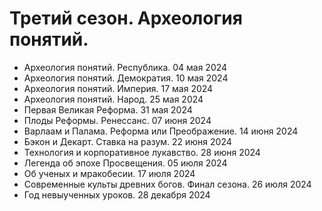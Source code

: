 # Третий сезон. Археология понятий.

- Археология понятий. Республика. 04 мая 2024
- Археология понятий. Демократия. 10 мая 2024
- Археология понятий. Империя. 17 мая 2024
- Археология понятий. Народ. 25 мая 2024
- Первая Великая Реформа. 31 мая 2024
- Плоды Реформы. Ренессанс. 07 июня 2024
- Варлаам и Палама. Реформа или Преображение. 14 июня 2024
- Бэкон и Декарт. Ставка на разум. 22 июня 2024
- Технология и корпоративное лукавство. 28 июня 2024
- Легенда об эпохе Просвещения. 05 июля 2024
- Об ученых и мракобесии. 17 июля 2024
- Современные культы древних богов. Финал сезона. 26 июля 2024
- Год невыученных уроков. 28 декабря 2024
